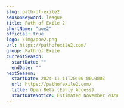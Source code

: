 ```yaml
---
slug: path-of-exile2
seasonKeyword: league
title: Path of Exile 2
shortName: "poe2"
official: true
logo: /img/poe2.png
url: https://pathofexile2.com/
group: Path of Exile
currentSeason:
  startDate: ""
  endDate: ""
nextSeason:
  startDate: 2024-11-11T20:00:00.000Z
  url: https://pathofexile2.com/
  title: Open Beta (Early Access)
  startDateNotice: Estimated November 2024
---
```


